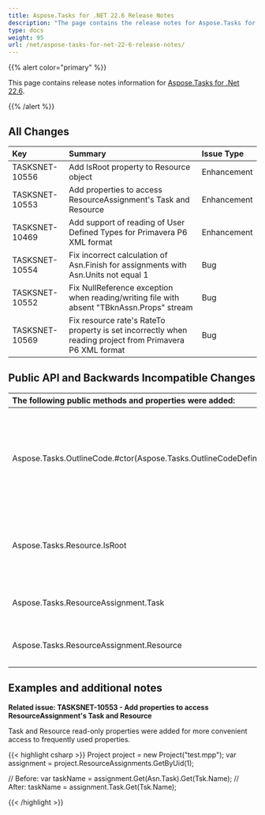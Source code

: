 ```yaml
---
title: Aspose.Tasks for .NET 22.6 Release Notes
description: "The page contains the release notes for Aspose.Tasks for .NET 22.6."
type: docs
weight: 95
url: /net/aspose-tasks-for-net-22-6-release-notes/
---
```


{{% alert color="primary" %}} 

This page contains release notes information for [Aspose.Tasks for .Net 22.6](https://downloads.aspose.com/tasks/net/new-releases/aspose.tasks-for-.net-22.6/).

{{% /alert %}}
## **All Changes**
|**Key**|**Summary**|**Issue Type**|
| :- | :- | :- |
| TASKSNET-10556 | Add IsRoot property to Resource object | Enhancement |
| TASKSNET-10553 | Add properties to access ResourceAssignment's Task and Resource | Enhancement |
| TASKSNET-10469 | Add support of reading of User Defined Types for Primavera P6 XML format | Enhancement |
| TASKSNET-10554 | Fix incorrect calculation of Asn.Finish for assignments with Asn.Units not equal 1 | Bug |
| TASKSNET-10552 | Fix NullReference exception when reading/writing file with absent "TBknAssn.Props" stream | Bug |
| TASKSNET-10569 | Fix resource rate's RateTo property is set incorrectly when reading project from Primavera P6 XML format | Bug |

## **Public API and Backwards Incompatible Changes**
|**The following public methods and properties were added:**|**Description**|
| :- | :- |
| Aspose.Tasks.OutlineCode.#ctor(Aspose.Tasks.OutlineCodeDefinition,Aspose.Tasks.OutlineValue) | Initializes a new instance of the <see cref="T:Aspose.Tasks.OutlineCode" /> class using the specified Outline Code and one of its values. |
| Aspose.Tasks.Resource.IsRoot | Gets the flag indicating whether resource is a root resource. |
| Aspose.Tasks.ResourceAssignment.Task | The task to which a resource is assigned. |
| Aspose.Tasks.ResourceAssignment.Resource | The resource assigned to a task. |


## **Examples and additional notes**

**Related issue: TASKSNET-10553 - Add properties to access ResourceAssignment's Task and Resource**

Task and Resource read-only properties were added for more convenient access to frequently used properties.


{{< highlight csharp >}}
Project project = new Project("test.mpp");
var assignment = project.ResourceAssignments.GetByUid(1);

// Before: 
var taskName = assignment.Get(Asn.Task).Get(Tsk.Name);
// After:
taskName = assignment.Task.Get(Tsk.Name);

{{< /highlight >}}